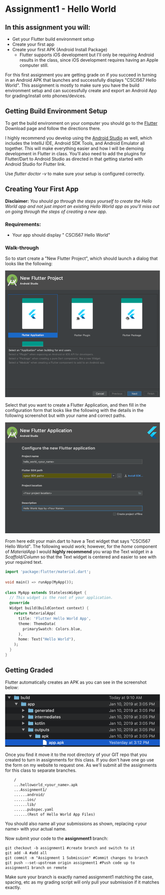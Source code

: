 # Assignment1 - Hello World

## In this assignment you will:

* Get your Flutter build environment setup
* Create your first app
* Create your first APK (Android Install Package)
  * Flutter supports iOS development but I'll only be requiring Android results in the class, since iOS development requires having an Apple computer still.


For this first assignment you are getting grade on if you succeed in turning in an Android APK that launches and successfully displays "CSCI567 Hello World". This assignment is mostly to make sure you have the build environment setup and can successfully create and export an Android App for grading/install onto phones/devices.

## Getting Build Environment Setup

To get the build environment on your computer you should go to the [Flutter](https://flutter.io/docs/get-started/install) Download page and follow the directions there.

I highly recommend you develop using the [Android Studio](https://flutter.io/docs/get-started/editor) as well, which includes the IntelliJ IDE, Android SDK Tools, and Android Emulator all together. This will make everything easier and how I will be demoing development in Flutter in class. You'll also need to add the plugins for Flutter/Dart to Android Studio as directed in that getting started with Android Studio for Flutter link.

Use *flutter doctor -v* to make sure your setup is configured correctly.

## Creating Your First App

**Disclaimer:** *You should go through the steps yourself to create the Hello World app and not just import an existing Hello World app as you'll miss out on going through the steps of creating a new app.*

### Requirements:

* Your app should display " CSCI567 Hello World"

### Walk-through

So to start create a "New Flutter Project", which should launch a dialog that looks like the following:

![flutter project app](https://github.com/CSUChico-CSCI567/CSCI567-Course-Materials/raw/master/Assignments/Images/new_flutter_project.png)

Select that you want to create a Flutter Application, and then fill in the configuration form that looks like the following with the details in the following screenshot but with your name and correct paths.

![flutter config](https://github.com/CSUChico-CSCI567/CSCI567-Course-Materials/raw/master/Assignments/Images/new_flutter_config.png)

From here edit your main.dart to have a Text widget that says "CSCI567 Hello World". The following would work; however, for the *home* component of *MaterialApp* I would **highly recommend** you wrap the Text widget in a *Scaffold/Column* so that the Text widget is centered and easier to see with your required text.

```Dart
import 'package:flutter/material.dart';

void main() => runApp(MyApp());

class MyApp extends StatelessWidget {
  // This widget is the root of your application.
  @override
  Widget build(BuildContext context) {
    return MaterialApp(
      title: 'Flutter Hello World App',
      theme: ThemeData(
        primarySwatch: Colors.blue,
      ),
      home: Text("Hello World"),
    );
  }
}

```
## Getting Graded

Flutter automatically creates an APK as you can see in the screenshot below:

![apk location](https://github.com/CSUChico-CSCI567/CSCI567-Course-Materials/raw/master/Assignments/Images/apk_flutter_location.png "APK location in Flutter")

Once you find it move it to the root directory of your GIT repo that you created to turn in assignments for this class. If you don't have one go use the form on my website to request one. As we'll submit all the assignments for this class to separate branches.

```
    /
    ...helloworld_<your_name>.apk
    ...Assignment1/
    ......android/
    ......ios/
    ......lib/
    ......pubspec.yaml
    ......(Rest of Hello World App Files)
```

You should also name all your submissions as shown, replacing \<your name\> with your actual name.

Now submit your code to the **assignment1** branch:

```
git checkout -b assignment1 #create branch and switch to it
git add -A #add all
git commit -m "Assignment 1 Submission" #Commit changes to branch
git push --set-upstream origin assignment1 #Push code up to assignment1 branch on remote
```

Make sure your branch is exactly named assignment1 matching the case, spacing, etc as my grading script will only pull your submission if it matches exactly.
